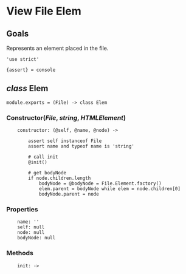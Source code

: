 View File Elem
==============

Goals
-----

Represents an element placed in the file.

	'use strict'

	{assert} = console

*class* Elem
------------

	module.exports = (File) -> class Elem

### Constructor(*File*, *string*, *HTMLElement*)

		constructor: (@self, @name, @node) ->

			assert self instanceof File
			assert name and typeof name is 'string'

			# call init
			@init()

			# get bodyNode
			if node.children.length
				bodyNode = @bodyNode = File.Element.factory()
				elem.parent = bodyNode while elem = node.children[0]
				bodyNode.parent = node

### Properties

		name: ''
		self: null
		node: null
		bodyNode: null

### Methods

		init: ->
